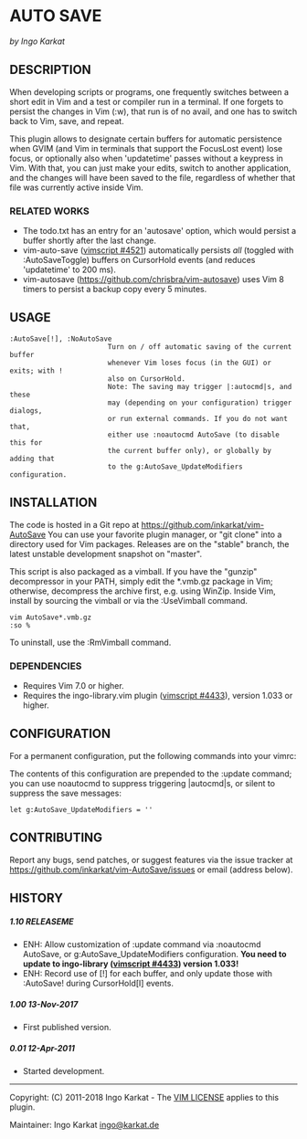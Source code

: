 AUTO SAVE   
===============================================================================
_by Ingo Karkat_

DESCRIPTION
------------------------------------------------------------------------------

When developing scripts or programs, one frequently switches between a short
edit in Vim and a test or compiler run in a terminal. If one forgets to
persist the changes in Vim (:w), that run is of no avail, and one has to
switch back to Vim, save, and repeat.

This plugin allows to designate certain buffers for automatic persistence when
GVIM (and Vim in terminals that support the FocusLost event) lose focus, or
optionally also when 'updatetime' passes without a keypress in Vim. With that,
you can just make your edits, switch to another application, and the changes
will have been saved to the file, regardless of whether that file was
currently active inside Vim.

### RELATED WORKS

- The todo.txt has an entry for an 'autosave' option, which would persist a
  buffer shortly after the last change.
- vim-auto-save ([vimscript #4521](http://www.vim.org/scripts/script.php?script_id=4521)) automatically persists _all_ (toggled with
  :AutoSaveToggle) buffers on CursorHold events (and reduces 'updatetime' to
  200 ms).
- vim-autosave (https://github.com/chrisbra/vim-autosave) uses Vim 8 timers to
  persist a backup copy every 5 minutes.

USAGE
------------------------------------------------------------------------------

    :AutoSave[!], :NoAutoSave
                            Turn on / off automatic saving of the current buffer
                            whenever Vim loses focus (in the GUI) or exits; with !
                            also on CursorHold.
                            Note: The saving may trigger |:autocmd|s, and these
                            may (depending on your configuration) trigger dialogs,
                            or run external commands. If you do not want that,
                            either use :noautocmd AutoSave (to disable this for
                            the current buffer only), or globally by adding that
                            to the g:AutoSave_UpdateModifiers configuration.

INSTALLATION
------------------------------------------------------------------------------

The code is hosted in a Git repo at
    https://github.com/inkarkat/vim-AutoSave
You can use your favorite plugin manager, or "git clone" into a directory used
for Vim packages. Releases are on the "stable" branch, the latest unstable
development snapshot on "master".

This script is also packaged as a vimball. If you have the "gunzip"
decompressor in your PATH, simply edit the \*.vmb.gz package in Vim; otherwise,
decompress the archive first, e.g. using WinZip. Inside Vim, install by
sourcing the vimball or via the :UseVimball command.

    vim AutoSave*.vmb.gz
    :so %

To uninstall, use the :RmVimball command.

### DEPENDENCIES

- Requires Vim 7.0 or higher.
- Requires the ingo-library.vim plugin ([vimscript #4433](http://www.vim.org/scripts/script.php?script_id=4433)), version 1.033 or
  higher.

CONFIGURATION
------------------------------------------------------------------------------

For a permanent configuration, put the following commands into your vimrc:

The contents of this configuration are prepended to the :update command; you
can use noautocmd to suppress triggering |autocmd|s, or silent to suppress
the save messages:

    let g:AutoSave_UpdateModifiers = ''

CONTRIBUTING
------------------------------------------------------------------------------

Report any bugs, send patches, or suggest features via the issue tracker at
https://github.com/inkarkat/vim-AutoSave/issues or email (address below).

HISTORY
------------------------------------------------------------------------------

##### 1.10    RELEASEME
- ENH: Allow customization of :update command via :noautocmd AutoSave, or
  g:AutoSave\_UpdateModifiers configuration.
  __You need to update to ingo-library ([vimscript #4433](http://www.vim.org/scripts/script.php?script_id=4433)) version 1.033!__
- ENH: Record use of [!] for each buffer, and only update those with
  :AutoSave! during CursorHold[I] events.

##### 1.00    13-Nov-2017
- First published version.

##### 0.01    12-Apr-2011
- Started development.

------------------------------------------------------------------------------
Copyright: (C) 2011-2018 Ingo Karkat -
The [VIM LICENSE](http://vimdoc.sourceforge.net/htmldoc/uganda.html#license) applies to this plugin.

Maintainer:     Ingo Karkat <ingo@karkat.de>
